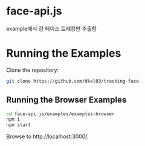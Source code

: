 # face-api.js
example에서 걍 페이스 트레킹만 추출함

# Running the Examples

Clone the repository:

``` bash
git clone https://github.com/dkel03/tracking-face
```

## Running the Browser Examples

``` bash
cd face-api.js/examples/examples-browser
npm i
npm start
```

Browse to http://localhost:3000/.